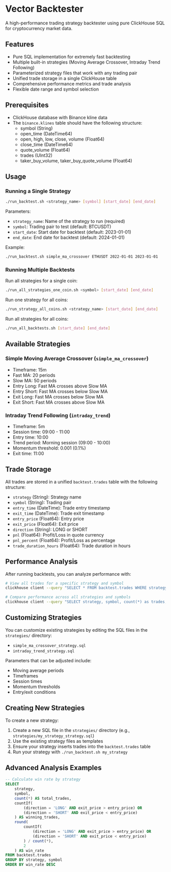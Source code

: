 # Vector Backtester

A high-performance trading strategy backtester using pure ClickHouse SQL for cryptocurrency market data.

## Features

- Pure SQL implementation for extremely fast backtesting
- Multiple built-in strategies (Moving Average Crossover, Intraday Trend Following)
- Parameterized strategy files that work with any trading pair
- Unified trade storage in a single ClickHouse table
- Comprehensive performance metrics and trade analysis
- Flexible date range and symbol selection

## Prerequisites

- ClickHouse database with Binance kline data
- The `binance.klines` table should have the following structure:
  - symbol (String)
  - open_time (DateTime64)
  - open, high, low, close, volume (Float64)
  - close_time (DateTime64)
  - quote_volume (Float64)
  - trades (UInt32)
  - taker_buy_volume, taker_buy_quote_volume (Float64)

## Usage

### Running a Single Strategy

```bash
./run_backtest.sh <strategy_name> [symbol] [start_date] [end_date]
```

Parameters:
- `strategy_name`: Name of the strategy to run (required)
- `symbol`: Trading pair to test (default: BTCUSDT)
- `start_date`: Start date for backtest (default: 2023-01-01)
- `end_date`: End date for backtest (default: 2024-01-01)

Example:
```bash
./run_backtest.sh simple_ma_crossover ETHUSDT 2022-01-01 2023-01-01
```

### Running Multiple Backtests

Run all strategies for a single coin:
```bash
./run_all_strategies_one_coin.sh <symbol> [start_date] [end_date]
```

Run one strategy for all coins:
```bash
./run_strategy_all_coins.sh <strategy_name> [start_date] [end_date]
```

Run all strategies for all coins:
```bash
./run_all_backtests.sh [start_date] [end_date]
```

## Available Strategies

### Simple Moving Average Crossover (`simple_ma_crossover`)

- Timeframe: 15m
- Fast MA: 20 periods
- Slow MA: 50 periods
- Entry Long: Fast MA crosses above Slow MA
- Entry Short: Fast MA crosses below Slow MA
- Exit Long: Fast MA crosses below Slow MA
- Exit Short: Fast MA crosses above Slow MA

### Intraday Trend Following (`intraday_trend`)

- Timeframe: 5m
- Session time: 09:00 - 11:00
- Entry time: 10:00
- Trend period: Morning session (09:00 - 10:00)
- Momentum threshold: 0.001 (0.1%)
- Exit time: 11:00

## Trade Storage

All trades are stored in a unified `backtest.trades` table with the following structure:
- `strategy` (String): Strategy name
- `symbol` (String): Trading pair
- `entry_time` (DateTime): Trade entry timestamp
- `exit_time` (DateTime): Trade exit timestamp
- `entry_price` (Float64): Entry price
- `exit_price` (Float64): Exit price
- `direction` (String): LONG or SHORT
- `pnl` (Float64): Profit/Loss in quote currency
- `pnl_percent` (Float64): Profit/Loss as percentage
- `trade_duration_hours` (Float64): Trade duration in hours

## Performance Analysis

After running backtests, you can analyze performance with:

```bash
# View all trades for a specific strategy and symbol
clickhouse client --query "SELECT * FROM backtest.trades WHERE strategy = 'simple_ma_crossover' AND symbol = 'BTCUSDT' ORDER BY entry_time"

# Compare performance across all strategies and symbols
clickhouse client --query "SELECT strategy, symbol, count(*) as trades, round(avg(pnl_percent), 2) as avg_pnl_pct, round(sum(pnl), 2) as total_pnl FROM backtest.trades GROUP BY strategy, symbol ORDER BY total_pnl DESC"
```

## Customizing Strategies

You can customize existing strategies by editing the SQL files in the `strategies/` directory:
- `simple_ma_crossover_strategy.sql`
- `intraday_trend_strategy.sql`

Parameters that can be adjusted include:
- Moving average periods
- Timeframes
- Session times
- Momentum thresholds
- Entry/exit conditions

## Creating New Strategies

To create a new strategy:
1. Create a new SQL file in the `strategies/` directory (e.g., `strategies/my_strategy_strategy.sql`)
2. Use the existing strategy files as templates
3. Ensure your strategy inserts trades into the `backtest.trades` table
4. Run your strategy with `./run_backtest.sh my_strategy`

## Advanced Analysis Examples

```sql
-- Calculate win rate by strategy
SELECT
    strategy,
    symbol,
    count(*) AS total_trades,
    countIf(
        (direction = 'LONG' AND exit_price > entry_price) OR 
        (direction = 'SHORT' AND exit_price < entry_price)
    ) AS winning_trades,
    round(
        countIf(
            (direction = 'LONG' AND exit_price > entry_price) OR 
            (direction = 'SHORT' AND exit_price < entry_price)
        ) / count(*), 
        2
    ) AS win_rate
FROM backtest.trades
GROUP BY strategy, symbol
ORDER BY win_rate DESC
``` 
``` 